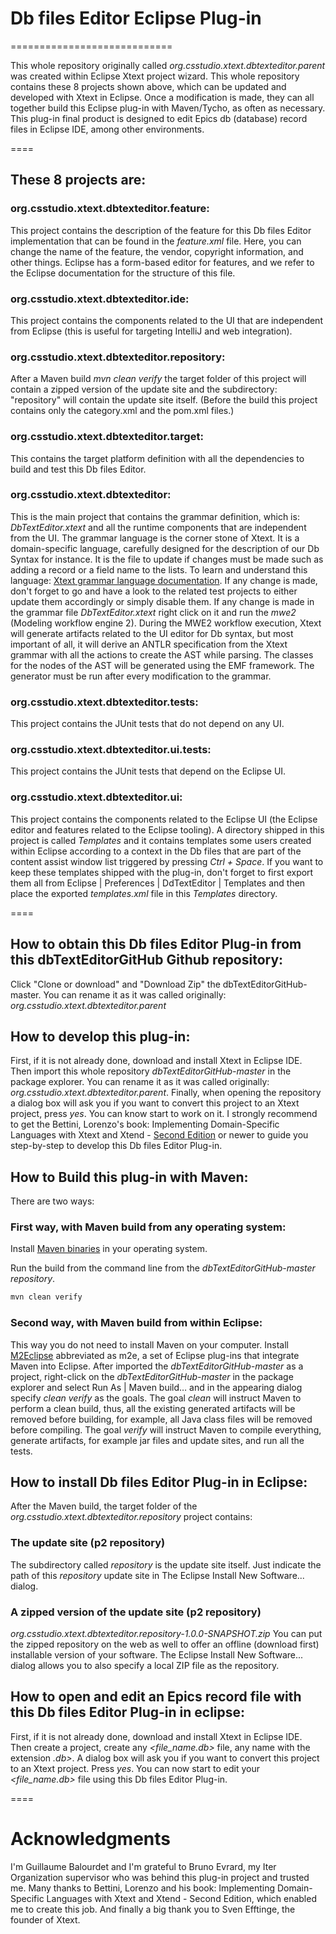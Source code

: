 # Db files Editor Eclipse Plug-in
============================

This whole repository originally called *org.csstudio.xtext.dbtexteditor.parent*
was created within Eclipse Xtext project wizard.
This whole repository contains these 8 projects shown above, which can be updated
and developed with Xtext in Eclipse. Once a modification is made, they can all
together build this Eclipse plug-in with Maven/Tycho, as often as necessary.
This plug-in final product is designed to edit Epics db (database) record files
in Eclipse IDE, among other environments.

====

## These 8 projects are:

### org.csstudio.xtext.dbtexteditor.feature:
This project contains the description of the feature for this Db files Editor
implementation that can be found in the *feature.xml* file. Here, you can change
the name of the feature, the vendor, copyright information, and other things.
Eclipse has a form-based editor for features, and we refer to the Eclipse
documentation for the structure of this file.

### org.csstudio.xtext.dbtexteditor.ide:
This project contains the components related to the UI that are independent from
Eclipse (this is useful for targeting IntelliJ and web integration).

### org.csstudio.xtext.dbtexteditor.repository:
After a Maven build *mvn clean verify* the target folder of this project will
contain a zipped version of the update site and the subdirectory: "repository"
will contain the update site itself. (Before the build this project contains
only the category.xml and the pom.xml files.)

### org.csstudio.xtext.dbtexteditor.target:
This contains the target platform definition with all the dependencies to build
and test this Db files Editor.

### org.csstudio.xtext.dbtexteditor:
This is the main project that contains the grammar definition, which is:
*DbTextEditor.xtext* and all the runtime components that are independent from the
UI. The grammar language is the corner stone of Xtext. It is a domain-specific
language, carefully designed for the description of our Db Syntax for instance.
It is the file to update if changes must be made such as adding a record or a
field name to the lists. To learn and understand this language: [Xtext grammar language documentation](https://www.eclipse.org/Xtext/documentation/301_grammarlanguage.html).
If any change is made, don't forget to go and have a look to the related test projects
to either update them accordingly or simply disable them. If any change is made in
the grammar file *DbTextEditor.xtext* right click on it and run the *mwe2*
(Modeling workflow engine 2). During the MWE2 workflow execution, Xtext will generate
artifacts related to the UI editor for Db syntax, but most important of all, it will
derive an ANTLR specification from the Xtext grammar with all the actions to create
the AST while parsing. The classes for the nodes of the AST will be generated using
the EMF framework. The generator must be run after every modification to the grammar.

### org.csstudio.xtext.dbtexteditor.tests:
This project contains the JUnit tests that do not depend on any UI.

### org.csstudio.xtext.dbtexteditor.ui.tests:
This project contains the JUnit tests that depend on the Eclipse UI.

### org.csstudio.xtext.dbtexteditor.ui:
This project contains the components related to the Eclipse UI (the Eclipse editor and
features related to the Eclipse tooling). A directory shipped in this project is
called *Templates* and it contains templates some users created within Eclipse according to a
context in the Db files that are part of the content assist window list triggered by
pressing *Ctrl + Space*. If you want to keep these templates shipped with the plug-in,
don't forget to first export them all from Eclipse | Preferences | DdTextEditor | Templates and
then place the exported *templates.xml* file in this *Templates* directory.

====

## How to obtain this Db files Editor Plug-in from this dbTextEditorGitHub Github repository:

Click "Clone or download" and "Download Zip" the dbTextEditorGitHub-master. You
can rename it as it was called originally: *org.csstudio.xtext.dbtexteditor.parent*

## How to develop this plug-in:

First, if it is not already done, download and install Xtext in Eclipse IDE. Then import this whole
repository *dbTextEditorGitHub-master* in the package explorer. You can rename it as it was called originally:
*org.csstudio.xtext.dbtexteditor.parent*. Finally, when opening the repository a dialog box will ask you if
you want to convert this *<project name>* project to an Xtext project, press *yes*. You can know start to work on it.
I strongly recommend to get the Bettini, Lorenzo's book: Implementing Domain-Specific Languages with Xtext
and Xtend - [Second Edition](https://www.amazon.com/Implementing-Domain-Specific-Languages-Xtext/dp/1786464969)
or newer to guide you step-by-step to develop this Db files Editor Plug-in.

## How to Build this plug-in with Maven:

There are two ways:

### First way, with Maven build from any operating system:

Install [Maven binaries](https://maven.apache.org/) in your operating system.

Run the build from the command line from the *dbTextEditorGitHub-master
repository*.

```bash
mvn clean verify
```
### Second way, with Maven build from within Eclipse:

This way you do not need to install Maven on your computer.
Install [M2Eclipse](https://www.eclipse.org/m2e/) abbreviated as m2e, a set of
Eclipse plug-ins that integrate Maven into Eclipse. After imported the
*dbTextEditorGitHub-master* as a project, right-click on the
*dbTextEditorGitHub-master* in the package explorer and select Run As | Maven build…
and in the appearing dialog specify *clean verify* as the goals.
The goal *clean* will instruct Maven to perform a clean build, thus, all the
existing generated artifacts will be removed before building, for example, all
Java class files will be removed before compiling. The goal *verify* will instruct
Maven to compile everything, generate artifacts, for example jar files and
update sites, and run all the tests.

## How to install Db files Editor Plug-in in Eclipse:

After the Maven build, the target folder of the *org.csstudio.xtext.dbtexteditor.repository* project
contains:

### The update site (p2 repository)
The subdirectory called *repository* is the update site itself.
Just indicate the path of this *repository* update site in The Eclipse Install
New Software... dialog.

### A zipped version of the update site (p2 repository)
*org.csstudio.xtext.dbtexteditor.repository-1.0.0-SNAPSHOT.zip* You can put the
zipped repository on the web as well to offer an offline (download first) installable version of
your software. The Eclipse Install New Software... dialog allows you to also
specify a local ZIP file as the repository.

## How to open and edit an Epics record file with this Db files Editor Plug-in in eclipse:
First, if it is not already done, download and install Xtext in Eclipse IDE.
Then create a project, create any *<file_name.db>* file, any name with the extension *.db>*.
A dialog box will ask you if you want to convert this *<project name>* project to an Xtext project.
Press *yes*. You can now start to edit your *<file_name.db>* file using this Db files Editor Plug-in.

====

# Acknowledgments
I'm Guillaume Balourdet and I'm grateful to Bruno Evrard, my Iter Organization
supervisor who was behind this plug-in project and trusted me.
Many thanks to Bettini, Lorenzo and his book: Implementing Domain-Specific Languages with Xtext
and Xtend - Second Edition, which enabled me to create this job.
And finally a big thank you to Sven Efftinge, the founder of Xtext.
